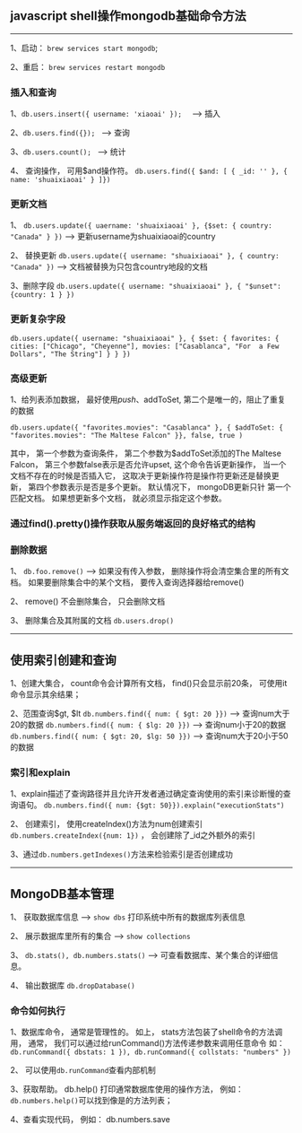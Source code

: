 ## javascript shell操作mongodb基础命令方法
***
1、启动： `brew services start mongodb`;

2、重启： `brew services restart mongodb`
### 插入和查询
1、`db.users.insert({ username: 'xiaoai' });  `      --> 插入

2、`db.users.find({}); `                             --> 查询

3、`db.users.count(); `                              --> 统计

4、 查询操作， 可用$and操作符。
  `db.users.find({ $and: [
    { _id: '' },
    { name: 'shuaixiaoai' }
  ]})`
### 更新文档
1、 `db.users.update({ uaername: 'shuaixiaoai' }, {$set: { country: "Canada" } })`           --> 更新username为shuaixiaoai的country

2、 替换更新
    `db.users.update({ username: "shuaixiaoai" }, { country: "Canada" })`         --> 文档被替换为只包含country地段的文档

3、删除字段 `db.users.update({ username: "shuaixiaoai" }, { "$unset": {country: 1 } })`

### 更新复杂字段
`db.users.update({ username: "shuaixiaoai" },
  { $set: {
    favorites: {
      cities: ["Chicago", "Cheyenne"],
      movies: ["Casablanca", "For  a Few Dollars", "The String"]
    }
  }
})`

### 高级更新
1、给列表添加数据， 最好使用$push、$addToSet, 第二个是唯一的，阻止了重复的数据

`
  db.users.update({ "favorites.movies": "Casablanca" },
    { $addToSet: { "favorites.movies": "The Maltese Falcon" }},
      false,
      true
  )
`

其中， 第一个参数为查询条件， 第二个参数为$addToSet添加的The Maltese Falcon， 第三个参数false表示是否允许upset, 这个命令告诉更新操作，
当一个文档不存在的时候是否插入它， 这取决于更新操作符是操作符更新还是替换更新， 第四个参数表示是否是多个更新。 默认情况下， mongoDB更新只针
第一个匹配文档。 如果想更新多个文档， 就必须显示指定这个参数。

### 通过find().pretty()操作获取从服务端返回的良好格式的结构

### 删除数据
1、 `db.foo.remove()`    -->  如果没有传入参数， 删除操作将会清空集合里的所有文档。 如果要删除集合中的某个文档， 要传入查询选择器给remove()

2、 remove() 不会删除集合， 只会删除文档

3、 删除集合及其附属的文档 `db.users.drop()`


***
## 使用索引创建和查询

1、创建大集合， count命令会计算所有文档， find()只会显示前20条， 可使用it命令显示其余结果；

2、范围查询$gt, $lt  `db.numbers.find({ num: { $gt: 20 }})`       --> 查询num大于20的数据
                   `db.numbers.find({ num: { $lg: 20 }})`       --> 查询num小于20的数据
                   `db.numbers.find({ num: { $gt: 20, $lg: 50 }})`       --> 查询num大于20小于50的数据

### 索引和explain
1、explain描述了查询路径并且允许开发者通过确定查询使用的索引来诊断慢的查询语句。
`db.numbers.find({ num: {$gt: 50}}).explain("executionStats")`

2、 创建索引， 使用createIndex()方法为num创建索引 `db.numbers.createIndex({num: 1})` ， 会创建除了_id之外额外的索引

3、通过`db.numbers.getIndexes()`方法来检验索引是否创建成功

***
## MongoDB基本管理
1、 获取数据库信息    -->  `show dbs` 打印系统中所有的数据库列表信息

2、 展示数据库里所有的集合   --> `show collections`

3、 `db.stats(), db.numbers.stats()`  -->  可查看数据库、某个集合的详细信息。

4、 输出数据库 `db.dropDatabase()`

### 命令如何执行
1、数据库命令， 通常是管理性的。 如上， stats方法包装了shell命令的方法调用， 通常， 我们可以通过给runCommand()方法传递参数来调用任意命令
如： `db.runCommand({ dbstats: 1 }), db.runCommand({ collstats: "numbers" })`

2、 可以使用`db.runCommand`查看内部机制

3、获取帮助。 db.help() 打印通常数据库使用的操作方法， 例如： `db.numbers.help()`可以找到像是的方法列表；

4、查看实现代码， 例如： db.numbers.save














<!--  -->
